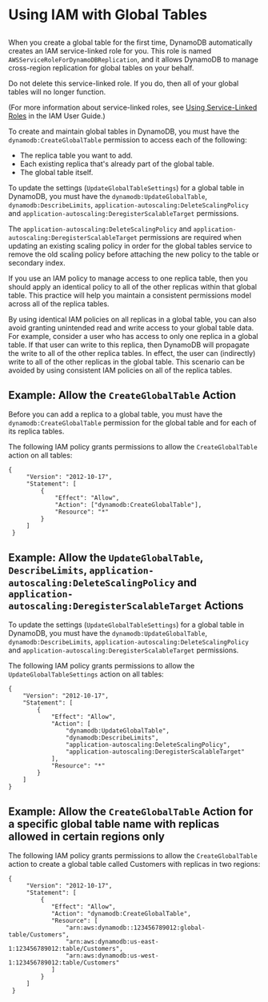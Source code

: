 # Using IAM with Global Tables<a name="gt_IAM"></a>

## <a name="globaltables_reqs_bestpractices.permissions-model"></a>

When you create a global table for the first time, DynamoDB automatically creates an IAM service\-linked role for you\. This role is named `AWSServiceRoleForDynamoDBReplication`, and it allows DynamoDB to manage cross\-region replication for global tables on your behalf\.

Do not delete this service\-linked role\. If you do, then all of your global tables will no longer function\.

\(For more information about service\-linked roles, see [Using Service\-Linked Roles](https://docs.aws.amazon.com/IAM/latest/UserGuide/using-service-linked-roles.html) in the IAM User Guide\.\)

To create and maintain global tables in DynamoDB, you must have the `dynamodb:CreateGlobalTable` permission to access each of the following:
+ The replica table you want to add\.
+ Each existing replica that's already part of the global table\.
+ The global table itself\.

To update the settings \(`UpdateGlobalTableSettings`\) for a global table in DynamoDB, you must have the `dynamodb:UpdateGlobalTable`, `dynamodb:DescribeLimits`, `application-autoscaling:DeleteScalingPolicy` and `application-autoscaling:DeregisterScalableTarget` permissions\. 

 The `application-autoscaling:DeleteScalingPolicy` and `application-autoscaling:DeregisterScalableTarget` permissions are required when updating an existing scaling policy in order for the global tables service to remove the old scaling policy before attaching the new policy to the table or secondary index\. 

If you use an IAM policy to manage access to one replica table, then you should apply an identical policy to all of the other replicas within that global table\. This practice will help you maintain a consistent permissions model across all of the replica tables\.

By using identical IAM policies on all replicas in a global table, you can also avoid granting unintended read and write access to your global table data\. For example, consider a user who has access to only one replica in a global table\. If that user can write to this replica, then DynamoDB will propagate the write to all of the other replica tables\. In effect, the user can \(indirectly\) write to all of the other replicas in the global table\. This scenario can be avoided by using consistent IAM policies on all of the replica tables\.

## Example: Allow the `CreateGlobalTable` Action<a name="access-policy-gt-example1"></a>

Before you can add a replica to a global table, you must have the `dynamodb:CreateGlobalTable` permission for the global table and for each of its replica tables\.

The following IAM policy grants permissions to allow the `CreateGlobalTable` action on all tables:

```
{
     "Version": "2012-10-17",
     "Statement": [
         {
             "Effect": "Allow",
             "Action": ["dynamodb:CreateGlobalTable"],
             "Resource": "*"
         }
     ]
 }
```

## Example: Allow the `UpdateGlobalTable`, `DescribeLimits`, `application-autoscaling:DeleteScalingPolicy` and `application-autoscaling:DeregisterScalableTarget` Actions<a name="access-policy-gt-example2"></a>

To update the settings \(`UpdateGlobalTableSettings`\) for a global table in DynamoDB, you must have the `dynamodb:UpdateGlobalTable`, `dynamodb:DescribeLimits`, `application-autoscaling:DeleteScalingPolicy` and `application-autoscaling:DeregisterScalableTarget` permissions\. 

The following IAM policy grants permissions to allow the `UpdateGlobalTableSettings` action on all tables:

```
{
    "Version": "2012-10-17",
    "Statement": [
        {
            "Effect": "Allow",
            "Action": [
                "dynamodb:UpdateGlobalTable",
                "dynamodb:DescribeLimits",
                "application-autoscaling:DeleteScalingPolicy",
                "application-autoscaling:DeregisterScalableTarget"
            ],
            "Resource": "*"
        }
    ]
}
```

## Example: Allow the `CreateGlobalTable` Action for a specific global table name with replicas allowed in certain regions only<a name="access-policy-gt-example3"></a>

The following IAM policy grants permissions to allow the `CreateGlobalTable` action to create a global table called Customers with replicas in two regions:

```
{
     "Version": "2012-10-17",
     "Statement": [
         {
            "Effect": "Allow",
            "Action": "dynamodb:CreateGlobalTable",
            "Resource": [
                "arn:aws:dynamodb::123456789012:global-table/Customers",
                "arn:aws:dynamodb:us-east-1:123456789012:table/Customers",
                "arn:aws:dynamodb:us-west-1:123456789012:table/Customers"
            ]
         }
     ]
 }
```